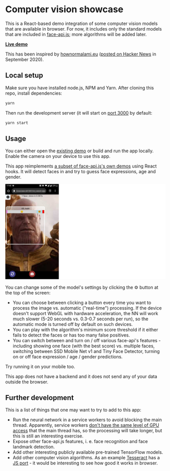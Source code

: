 # Computer vision showcase

This is a React-based demo integration of some computer vision models that are available in browser. For now, it includes only the standard models that are included in [face-api.js](https://github.com/justadudewhohacks/face-api.js); more algorithms will be added later.

[**Live demo**](https://computer-vision-showcase.vercel.app/)

This has been inspired by [hownormalami.eu](https://www.hownormalami.eu/) ([posted on Hacker News](https://news.ycombinator.com/item?id=24637064) in September 2020).

## Local setup

Make sure you have installed node.js, NPM and Yarn. After cloning this repo, install dependencies:

```sh
yarn
```

Then run the development server (it will start on [port 3000](http://localhost:3000) by default:

```sh
yarn start
```

## Usage

You can either open the [existing demo](https://computer-vision-showcase.vercel.app/) or build and run the app locally. Enable the camera on your device to use this app.

This app reimplements [a subset of face-api.js's own demos](https://justadudewhohacks.github.io/face-api.js/) using React hooks. It will detect faces in and try to guess face expressions, age and gender.

![Screenshot](public/img/screenshot.png)

You can change some of the model's settings by clicking the ⚙️ button at the top of the screen:

* You can choose between clicking a button every time you want to process the image vs. automatic ("real-time") processing. If the device doesn't support WebGL with hardware acceleration, the NN will work much slower (5-20 seconds vs. 0.3-0.7 seconds per run), so the automatic mode is turned off by default on such devices.
* You can play with the algorithm's minimum score threshold if it either fails to detect the faces or has too many false positives.
* You can switch between and turn on / off various face-api's features - including showing one face (with the best score) vs. multiple faces, switching between SSD Mobile Net v1 and Tiny Face Detector, turning on or off face expression / age / gender predictions. 

Try running it on your mobile too.

This app does not have a backend and it does not send any of your data outside the browser. 

## Further development

This is a list of things that one may want to try to add to this app:
* Run the neural network in a service workers to avoid blocking the main thread. Apparently, service workers [don't have the same level of GPU access](https://github.com/justadudewhohacks/face-api.js/issues/47) that the main thread has, so the processing will take longer, but this is still an interesting exercise.
* Expose other face-api.js features, i. e. face recognition and face landmark detection.
* Add other interesting publicly available pre-trained TensorFlow models.
* Add other computer vision algorithms. As an example [Tesseract](https://github.com/tesseract-ocr/tesseract) has a [JS port]((https://github.com/naptha/tesseract.js)) - it would be interesting to see how good it works in browser.